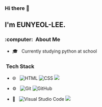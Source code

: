 ### Hi there :wave:

<h2>I'm EUNYEOL-LEE.</h2>

<h3> :computer: &nbsp;About Me </h3>

- :mortar_board: &nbsp; Currently studying python at school


<h3> &nbsp;Tech Stack</h3>

- :globe_with_meridians: &nbsp;
  ![HTML](https://img.shields.io/badge/-HTML-333333?style=flat&logo=HTML5)
  ![CSS](https://img.shields.io/badge/-CSS-333333?style=flat&logo=CSS3&logoColor=1572B6)
  <img src="https://img.shields.io/badge/Python-333333?style=flat-square&logo=Python&logoColor=white"/></a>

- :gear: &nbsp;
  ![Git](https://img.shields.io/badge/-Git-333333?style=flat&logo=git)
  ![GitHub](https://img.shields.io/badge/-GitHub-333333?style=flat&logo=github)
- :wrench: &nbsp;
  ![Visual Studio Code](https://img.shields.io/badge/-Visual%20Studio%20Code-333333?style=flat&logo=visual-studio-code&logoColor=007ACC)
  <img src="https://img.shields.io/badge/Replit-333333?style=flat-square&logo=Replit&logoColor=white"/>

